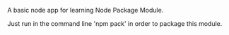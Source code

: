 A basic node app for learning Node Package Module.

Just run in the command line 'npm pack' in order to package this module.
